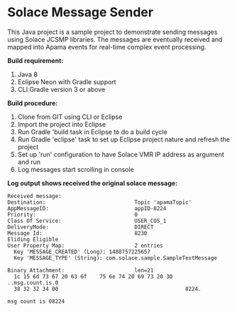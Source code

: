 # Solace Message Sender

This Java project is a sample project to demonstrate sending messages using Solace JCSMP libraries. The messages are eventually received and mapped into Apama events for real-time complex event processing.  

**Build requirement:**

1. Java 8
2. Eclipse Neon with Gradle support
3. CLI Gradle version 3 or above

**Build procedure:**

1. Clone from GIT using CLI or Eclipse 
2. Import the project into Eclipse
3. Run Gradle 'build task in Eclipse to do a build cycle 
4. Run Gradle 'eclipse' task to set up Eclipse project nature and refresh the project
5. Set up 'run' configuration to have Solace VMR IP address as argument and run
6. Log messages start scrolling in console 

**Log output shows received the original solace message:** 

```text
Received message: 
Destination:                            Topic 'apamaTopic'
AppMessageID:                           appID-8224
Priority:                               0
Class Of Service:                       USER_COS_1
DeliveryMode:                           DIRECT
Message Id:                             8230
Eliding Eligible
User Property Map:                      2 entries
  Key 'MESSAGE_CREATED' (Long): 1488757225657
  Key 'MESSAGE_TYPE' (String): com.solace.sample.SampleTextMessage

Binary Attachment:                      len=21
  1c 15 6d 73 67 20 63 6f    75 6e 74 20 69 73 20 30    ..msg.count.is.0
  38 32 32 34 00                                        8224.

msg count is 08224
```



